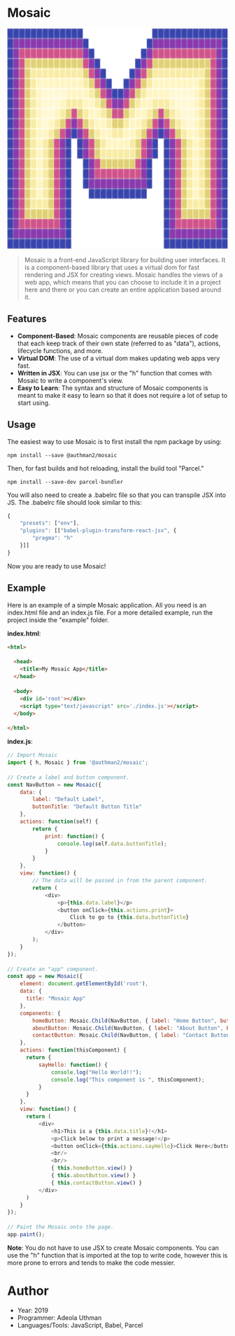 # Mosaic
<a href='http://mosaicjs.herokuapp.com'>![Mosaic Logo](./MosaicLogo.png)</a>
> Mosaic is a front-end JavaScript library for building user interfaces. It is a component-based library that uses a virtual dom for fast rendering and JSX for creating views. Mosaic handles the views of a web app, which means that you can choose to include it in a project here and there or you can create an entire application based around it.

## Features
- **Component-Based**: Mosaic components are reusable pieces of code that each keep track of their own state (referred to as "data"), actions, lifecycle functions, and more.
- **Virtual DOM**: The use of a virtual dom makes updating web apps very fast.
- **Written in JSX**: You can use jsx or the "h" function that comes with Mosaic to write a component's view.
- **Easy to Learn**: The syntax and structure of Mosaic components is meant to make it easy to learn so that it does not require a lot of setup to start using.

## Usage
The easiest way to use Mosaic is to first install the npm package by using:
```shell
npm install --save @authman2/mosaic
```
Then, for fast builds and hot reloading, install the build tool "Parcel."
```shell
npm install --save-dev parcel-bundler
```
You will also need to create a .babelrc file so that you can transpile JSX into JS. The .babelrc file should look similar to this:
```js
{
    "presets": ["env"],
    "plugins": [["babel-plugin-transform-react-jsx", {
        "pragma": "h"
    }]]
}
```
Now you are ready to use Mosaic!

## Example
Here is an example of a simple Mosaic application. All you need is an index.html file and an index.js file.
For a more detailed example, run the project inside the "example" folder.

**index.html**:
```html
<html>
    
  <head>
    <title>My Mosaic App</title>
  </head>
    
  <body>
    <div id='root'></div>
    <script type="text/javascript" src='./index.js'></script>
  </body>
    
</html>
```
**index.js**:
```js
// Import Mosaic
import { h, Mosaic } from '@authman2/mosaic';
    
// Create a label and button component.
const NavButton = new Mosaic({
    data: {
        label: "Default Label",
        buttonTitle: "Default Button Title"
    },
    actions: function(self) {
        return {
            print: function() {
                console.log(self.data.buttonTitle);
            }
        }
    },
    view: function() {
        // The data will be passed in from the parent component.
        return (
            <div>
                <p>{this.data.label}</p>
                <button onClick={this.actions.print}>
                    Click to go to {this.data.buttonTitle}
                </button>
            </div>
        );
    }
});

// Create an "app" component.
const app = new Mosaic({
    element: document.getElementById('root'),
    data: {
      title: "Mosaic App"
    },
    components: {
        homeButton: Mosaic.Child(NavButton, { label: "Home Button", buttonTitle: "Home" }),
        aboutButton: Mosaic.Child(NavButton, { label: "About Button", buttonTitle: "About" }),
        contactButton: Mosaic.Child(NavButton, { label: "Contact Button", buttonTitle: "Contact" }),
    },
    actions: function(thisComponent) {
      return {
          sayHello: function() {
              console.log("Hello World!!");
              console.log("This component is ", thisComponent);
          }
      }
    },
    view: function() {
      return (
          <div>
              <h1>This is a {this.data.title}!</h1>
              <p>Click below to print a message!</p>
              <button onClick={this.actions.sayHello}>Click Here</button>
              <br/>
              <br/>
              { this.homeButton.view() }
              { this.aboutButton.view() }
              { this.contactButton.view() }
          </div>
      )
    }
});

// Paint the Mosaic onto the page.
app.paint();
```
**Note**: You do not have to use JSX to create Mosaic components. You can use the "h" function that is imported at the top to write code, however this is more prone to errors and tends to make the code messier.


# Author
- Year: 2019
- Programmer: Adeola Uthman
- Languages/Tools: JavaScript, Babel, Parcel
